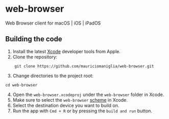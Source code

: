 # web-browser

Web Browser client for macOS | iOS | iPadOS 

## Building the code

1. Install the latest [Xcode](https://developer.apple.com/download/applications/) developer tools from Apple.
2. Clone the repository:
```shell
    git clone https://github.com/mauriciomaniglia/web-browser.git
```
3. Change directories to the project root:
```shell
cd web-browser
```
4. Open the `web-browser.xcodeproj` under the `web-browser` folder in Xcode.
5. Make sure to select the `web-browser` [scheme](https://developer.apple.com/documentation/xcode/build-system?changes=_2) in Xcode.
6. Select the destination device you want to build on.
7. Run the app with `Cmd + R` or by pressing the `build and run` button.
